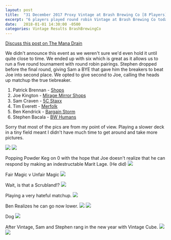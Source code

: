 ```yaml
---
layout: post
title:  "31 December 2017 Proxy Vintage at Brash Brewing Co [8 Players]"
excerpt: "6 players played round robin Vintage at Brash Brewing Co today. Check out the results!"
date:   2018-01-01 14:30:00 -0500
categories: Vintage Results BrashBrewingCo
---
```


[Discuss this post on The Mana Drain](http://themanadrain.com/topic/1669/31-december-2017-proxy-vintage-brash-brewing-co-6-players)

We didn't announce this event as we weren't sure we'd even hold it until quite close to time. We ended up with six which is great as it allows us to run a five round tournament with round robin pairings. Stephen dropped before the final round, giving Sam a BYE that gave him the breakers to beat Joe into second place. We opted to give second to Joe, calling the heads up matchup the true tiebreaker.

1. Patrick Brennan - [Shops](https://images.lonestarlhurgoyfs.com/2017/12/31/deck-1.jpg)
2. Joe Kington - [Mirage Mirror Shops](https://images.lonestarlhurgoyfs.com/2017/12/31/deck-2.jpg)
3. Sam Craven - [5C Staxx](https://images.lonestarlhurgoyfs.com/2017/12/31/deck-3.jpg)
4. Tim Everett - [Merfolk](https://images.lonestarlhurgoyfs.com/2017/12/31/deck-4.jpg)
5. Ben Kendrick - [Bargain Storm](https://images.lonestarlhurgoyfs.com/2017/12/31/deck-5.jpg)
6. Stephen Bacala - [BW Humans](https://images.lonestarlhurgoyfs.com/2017/12/31/deck-6.jpg)

Sorry that most of the pics are from my point of view. Playing a slower deck in a tiny field meant I didn't have much time to get around and take more pictures.

![](https://images.lonestarlhurgoyfs.com/2017/12/31/1.jpg)
![](https://images.lonestarlhurgoyfs.com/2017/12/31/2.jpg)

Popping Powder Keg on 0 with the hope that Joe doesn't realize that he can respond by making an indestructable Marit Lage. (He did)
![](https://images.lonestarlhurgoyfs.com/2017/12/31/3.jpg)

Fair Magic v Unfair Magic
![](https://images.lonestarlhurgoyfs.com/2017/12/31/4.jpg)

Wait, is that a Scrubland!?
![](https://images.lonestarlhurgoyfs.com/2017/12/31/5.jpg)

Playing a very hateful matchup.
![](https://images.lonestarlhurgoyfs.com/2017/12/31/6.jpg)

Ben Realizes he can go now lower.
![](https://images.lonestarlhurgoyfs.com/2017/12/31/7.jpg)
![](https://images.lonestarlhurgoyfs.com/2017/12/31/8.jpg)

Dog
![](https://images.lonestarlhurgoyfs.com/2017/12/31/9.jpg)

After Vintage, Sam and Stephen rang in the new year with Vintage Cube.
![](https://images.lonestarlhurgoyfs.com/2017/12/31/10.jpg)
![](https://images.lonestarlhurgoyfs.com/2017/12/31/11.jpg)
